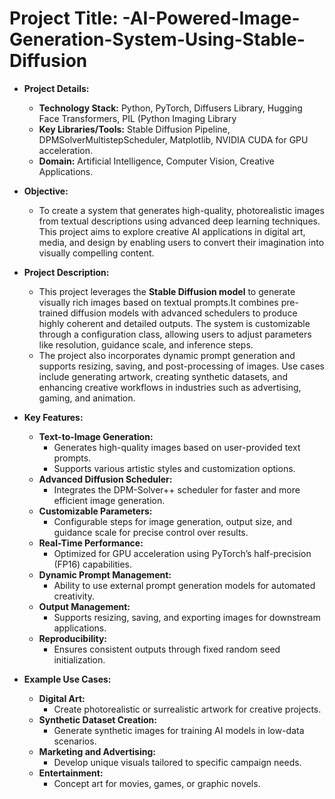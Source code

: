 # Project Title: -AI-Powered-Image-Generation-System-Using-Stable-Diffusion
- **Project Details:**
   - **Technology Stack:** Python, PyTorch, Diffusers Library, Hugging Face Transformers, PIL (Python Imaging Library
   - **Key Libraries/Tools:** Stable Diffusion Pipeline, DPMSolverMultistepScheduler, Matplotlib, NVIDIA CUDA for GPU acceleration.
   - **Domain:** Artificial Intelligence, Computer Vision, Creative Applications.
- **Objective:**
  - To create a system that generates high-quality, photorealistic images from textual descriptions using advanced deep 
    learning techniques. This project aims to explore creative AI applications in digital art, media, and design by 
    enabling users to convert their imagination into visually compelling content.
- **Project Description:**
   -  This project leverages the **Stable Diffusion model** to generate visually rich images based on textual prompts.It 
      combines pre-trained diffusion models with advanced schedulers to produce highly coherent and detailed outputs. 
     The system is customizable through a configuration class, allowing users to adjust parameters like resolution, 
     guidance scale, and inference steps.
   -  The project also incorporates dynamic prompt generation and supports resizing, saving, and post-processing of 
      images. Use cases include generating artwork, creating synthetic datasets, and enhancing creative workflows in 
      industries such as advertising, gaming, and animation.
- **Key Features:**
  - **Text-to-Image Generation:**
     - Generates high-quality images based on user-provided text prompts.
     - Supports various artistic styles and customization options.
  - **Advanced Diffusion Scheduler:**
    - Integrates the DPM-Solver++ scheduler for faster and more efficient image generation.
  - **Customizable Parameters:**
     -  Configurable steps for image generation, output size, and guidance scale for precise control over results.
  - **Real-Time Performance:**
     - Optimized for GPU acceleration using PyTorch’s half-precision (FP16) capabilities.
  - **Dynamic Prompt Management:**
     -  Ability to use external prompt generation models for automated creativity.
  - **Output Management:**
    - Supports resizing, saving, and exporting images for downstream applications.
  - **Reproducibility:**
    - Ensures consistent outputs through fixed random seed initialization.
   
- **Example Use Cases:**
  -  **Digital Art:**
     - Create photorealistic or surrealistic artwork for creative projects.
  - **Synthetic Dataset Creation:**
    - Generate synthetic images for training AI models in low-data scenarios.
  - **Marketing and Advertising:**
    - Develop unique visuals tailored to specific campaign needs.
  - **Entertainment:**
    - Concept art for movies, games, or graphic novels.


